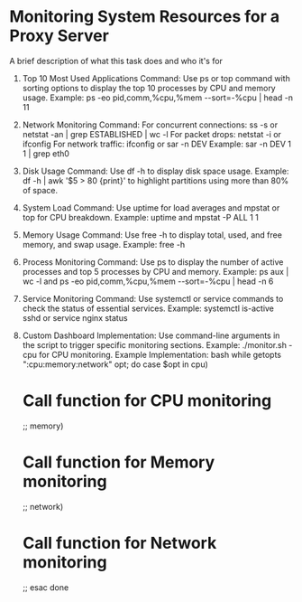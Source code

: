 # Monitoring System Resources for a Proxy Server

A brief description of what this task does and who it's for

1. Top 10 Most Used Applications
Command: Use ps or top command with sorting options to display the top 10 processes by CPU and memory usage.
Example: ps -eo pid,comm,%cpu,%mem --sort=-%cpu | head -n 11

2. Network Monitoring
Command:
For concurrent connections: ss -s or netstat -an | grep ESTABLISHED | wc -l
For packet drops: netstat -i or ifconfig
For network traffic: ifconfig or sar -n DEV
Example: sar -n DEV 1 1 | grep eth0

3. Disk Usage
Command: Use df -h to display disk space usage.
Example: df -h | awk '$5 > 80 {print}' to highlight partitions using more than 80% of space.

4. System Load
Command: Use uptime for load averages and mpstat or top for CPU breakdown.
Example: uptime and mpstat -P ALL 1 1

5. Memory Usage
Command: Use free -h to display total, used, and free memory, and swap usage.
Example: free -h

6. Process Monitoring
Command: Use ps to display the number of active processes and top 5 processes by CPU and memory.
Example: ps aux | wc -l and ps -eo pid,comm,%cpu,%mem --sort=-%cpu | head -n 6

7. Service Monitoring
Command: Use systemctl or service commands to check the status of essential services.
Example: systemctl is-active sshd or service nginx status

8. Custom Dashboard
Implementation: Use command-line arguments in the script to trigger specific monitoring sections. 
Example: ./monitor.sh -cpu for CPU monitoring.
Example Implementation:
bash
while getopts ":cpu:memory:network" opt; do
  case $opt in
    cpu)
      # Call function for CPU monitoring
      ;;
    memory)
      # Call function for Memory monitoring
      ;;
    network)
      # Call function for Network monitoring
      ;;
  esac
done

